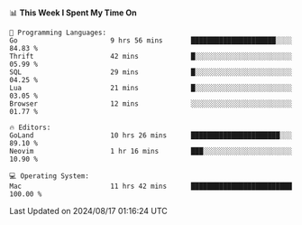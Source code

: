 <!--START_SECTION:waka-->
📊 **This Week I Spent My Time On** 

```text
💬 Programming Languages: 
Go                       9 hrs 56 mins       █████████████████████░░░░   84.83 % 
Thrift                   42 mins             █░░░░░░░░░░░░░░░░░░░░░░░░   05.99 % 
SQL                      29 mins             █░░░░░░░░░░░░░░░░░░░░░░░░   04.25 % 
Lua                      21 mins             █░░░░░░░░░░░░░░░░░░░░░░░░   03.05 % 
Browser                  12 mins             ░░░░░░░░░░░░░░░░░░░░░░░░░   01.77 % 

🔥 Editors: 
GoLand                   10 hrs 26 mins      ██████████████████████░░░   89.10 % 
Neovim                   1 hr 16 mins        ███░░░░░░░░░░░░░░░░░░░░░░   10.90 % 

💻 Operating System: 
Mac                      11 hrs 42 mins      █████████████████████████   100.00 % 
```


 Last Updated on 2024/08/17 01:16:24 UTC
<!--END_SECTION:waka-->
